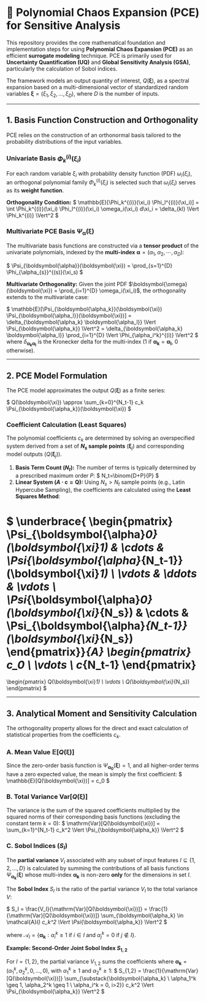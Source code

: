 # 🚀 Polynomial Chaos Expansion (PCE) for Sensitive Analysis

This repository provides the core mathematical foundation and implementation steps for using **Polynomial Chaos Expansion (PCE)** as an efficient **surrogate modeling** technique. PCE is primarily used for **Uncertainty Quantification (UQ)** and **Global Sensitivity Analysis (GSA)**, particularly the calculation of Sobol indices.

The framework models an output quantity of interest, $Q(\boldsymbol{\xi})$, as a spectral expansion based on a multi-dimensional vector of standardized random variables $\boldsymbol{\xi} = (\xi_1, \xi_2, \dots, \xi_D)$, where $D$ is the number of inputs.

---

## 1. Basis Function Construction and Orthogonality

PCE relies on the construction of an orthonormal basis tailored to the probability distributions of the input variables.

### Univariate Basis $\Phi_k^{(i)}(\xi_i)$

For each random variable $\xi_i$ with probability density function (PDF) $\omega_i(\xi_i)$, an orthogonal polynomial family $\Phi_k^{(i)}(\xi_i)$ is selected such that $\omega_i(\xi_i)$ serves as its **weight function**.

**Orthogonality Condition:**
$
\mathbb{E}[\Phi_k^{(i)}(\xi_i) \Phi_l^{(i)}(\xi_i)] = \int \Phi_k^{(i)}(\xi_i) \Phi_l^{(i)}(\xi_i) \omega_i(\xi_i) d\xi_i = \delta_{kl} \Vert \Phi_k^{(i)} \Vert^2
$

### Multivariate PCE Basis $\Psi_{\boldsymbol{\alpha}}(\boldsymbol{\xi})$

The multivariate basis functions are constructed via a **tensor product** of the univariate polynomials, indexed by the **multi-index** $\boldsymbol{\alpha} = (\alpha_{1},\alpha_{2},\cdots,\alpha_{D})$:

$
\Psi_{\boldsymbol{\alpha}}(\boldsymbol{\xi}) = \prod_{s=1}^{D} \Phi_{\alpha_{s}}^{(s)}(\xi_s)
$

**Multivariate Orthogonality:**
Given the joint PDF $\boldsymbol{\omega}(\boldsymbol{\xi}) = \prod_{i=1}^{D} \omega_i(\xi_i)$, the orthogonality extends to the multivariate case:

$
\mathbb{E}[\Psi_{\boldsymbol{\alpha_k}}(\boldsymbol{\xi}) \Psi_{\boldsymbol{\alpha_l}}(\boldsymbol{\xi})] = \delta_{\boldsymbol{\alpha_k} \boldsymbol{\alpha_l}} \Vert \Psi_{\boldsymbol{\alpha_k}} \Vert^2 = \delta_{\boldsymbol{\alpha_k} \boldsymbol{\alpha_l}} \prod_{i=1}^{D} \Vert \Phi_{\alpha_i^k}^{(i)} \Vert^2
$
where $\delta_{\boldsymbol{\alpha_k} \boldsymbol{\alpha_l}}$ is the Kronecker delta for the multi-index (1 if $\boldsymbol{\alpha_k} = \boldsymbol{\alpha_l}$, 0 otherwise).

---

## 2. PCE Model Formulation

The PCE model approximates the output $Q(\boldsymbol{\xi})$ as a finite series:

$
Q(\boldsymbol{\xi}) \approx \sum_{k=0}^{N_t-1} c_k \Psi_{\boldsymbol{\alpha_k}}(\boldsymbol{\xi})
$

### Coefficient Calculation (Least Squares)

The polynomial coefficients $c_k$ are determined by solving an overspecified system derived from a set of **$N_s$ sample points** ($\boldsymbol{\xi}_j$) and corresponding model outputs ($Q(\boldsymbol{\xi}_j)$).

1.  **Basis Term Count ($N_t$):** The number of terms is typically determined by a prescribed maximum order $P$:
    $
    N_t=\binom{D+P}{P}
    $
2.  **Linear System ($A \cdot \mathbf{c} = \mathbf{Q}$):** Using $N_s > N_t$ sample points (e.g., Latin Hypercube Sampling), the coefficients are calculated using the **Least Squares Method**:

$
\underbrace{
\begin{pmatrix}
\Psi_{\boldsymbol{\alpha}_0}(\boldsymbol{\xi}_1) & \cdots & \Psi_{\boldsymbol{\alpha}_{N_t-1}}(\boldsymbol{\xi}_1) \\
\vdots & \ddots & \vdots \\
\Psi_{\boldsymbol{\alpha}_0}(\boldsymbol{\xi}_{N_s}) & \cdots & \Psi_{\boldsymbol{\alpha}_{N_t-1}}(\boldsymbol{\xi}_{N_s})
\end{pmatrix}}_{A}
\begin{pmatrix}
c_0 \\
\vdots \\
c_{N_t-1}
\end{pmatrix}
=
\begin{pmatrix}
Q(\boldsymbol{\xi}_1) \\
\vdots \\
Q(\boldsymbol{\xi}_{N_s})
\end{pmatrix}
$

---

## 3. Analytical Moment and Sensitivity Calculation

The orthogonality property allows for the direct and exact calculation of statistical properties from the coefficients $c_k$.

### A. Mean Value $\mathbb{E}[Q(\boldsymbol{\xi})]$

Since the zero-order basis function is $\Psi_{\boldsymbol{\alpha_0}}(\boldsymbol{\xi}) = 1$, and all higher-order terms have a zero expected value, the mean is simply the first coefficient:
$
\mathbb{E}[Q(\boldsymbol{\xi})] = c_0
$

### B. Total Variance $\mathrm{Var}[Q(\boldsymbol{\xi})]$

The variance is the sum of the squared coefficients multiplied by the squared norms of their corresponding basis functions (excluding the constant term $k=0$):
$
\mathrm{Var}[Q(\boldsymbol{\xi})] = \sum_{k=1}^{N_t-1} c_k^2 \Vert \Psi_{\boldsymbol{\alpha_k}} \Vert^2
$

### C. Sobol Indices ($S_I$)

The **partial variance** $V_I$ associated with any subset of input features $I \subseteq \{1, 2, \dots, D\}$ is calculated by summing the contributions of all basis functions $\Psi_{\boldsymbol{\alpha_k}}(\boldsymbol{\xi})$ whose multi-index $\boldsymbol{\alpha_k}$ is non-zero **only** for the dimensions in set $I$.

The **Sobol Index** $S_I$ is the ratio of the partial variance $V_I$ to the total variance $V$:

$
S_I = \frac{V_I}{\mathrm{Var}[Q(\boldsymbol{\xi})]} = \frac{1}{\mathrm{Var}[Q(\boldsymbol{\xi})]} \sum_{\boldsymbol{\alpha_k} \in \mathcal{A}_I} c_k^2 \Vert \Psi_{\boldsymbol{\alpha_k}} \Vert^2
$

where $\mathcal{A}_I = \{ \boldsymbol{\alpha_k} : \alpha_{i}^k \geq 1 \text{ if } i \in I \text{ and } \alpha_{j}^k = 0 \text{ if } j \notin I \}$.

**Example: Second-Order Joint Sobol Index $S_{1,2}$**

For $I=\{1, 2\}$, the partial variance $V_{1,2}$ sums the coefficients where $\boldsymbol{\alpha_k}=(\alpha_1^k, \alpha_2^k, 0, \dots, 0)$, with $\alpha_1^k \geq 1$ and $\alpha_2^k \geq 1$:
$
S_{1,2} = \frac{1}{\mathrm{Var}[Q(\boldsymbol{\xi})]} \sum_{\substack{\boldsymbol{\alpha_k} \\ \alpha_1^k \geq 1, \alpha_2^k \geq 1 \\ \alpha_i^k = 0, i>2}} c_k^2 \Vert \Psi_{\boldsymbol{\alpha_k}} \Vert^2
$
